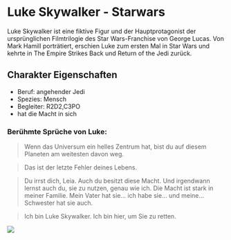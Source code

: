# Luke Skywalker - Starwars  
Luke Skywalker ist eine fiktive Figur und der Hauptprotagonist der ursprünglichen Filmtrilogie des Star Wars-Franchise von George Lucas.
Von Mark Hamill porträtiert, erschien Luke zum ersten Mal in Star Wars und kehrte in The Empire Strikes Back und Return of the Jedi zurück.

## Charakter Eigenschaften
* Beruf: angehender Jedi
* Spezies: Mensch
* Begleiter: R2D2,C3PO
* hat die Macht in sich

### Berühmte Sprüche von Luke:

> Wenn das Universum ein helles Zentrum hat, bist du auf diesem Planeten am weitesten davon weg.
 
> Das ist der letzte Fehler deines Lebens. 

> Du irrst dich, Leia. Auch du besitzt diese Macht. Und irgendwann lernst auch du, sie zu nutzen, genau wie ich. Die Macht ist stark in meiner Familie. Mein Vater hat sie… ich habe sie… und meine… Schwester hat sie auch. 

> Ich bin Luke Skywalker. Ich bin hier, um Sie zu retten. 

<img src="https://github.com/reklawykSekuL/reklawykSekuL.github.io/Luke_Skywalker.jpg"/>
